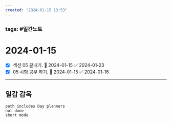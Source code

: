 ```yaml
---
created: "2024-01-15 13:53"
---
```

### tags: #일간노트
  
# 2024-01-15 
- [x] 섹션 05 끝내기. 📅 2024-01-15 ✅ 2024-01-23
- [x] 05 시험 공부 하기. 📅 2024-01-15 ✅ 2024-01-16

---  
## 일감 감옥  
```tasks  
path includes Day planners
not done  
short mode  
```